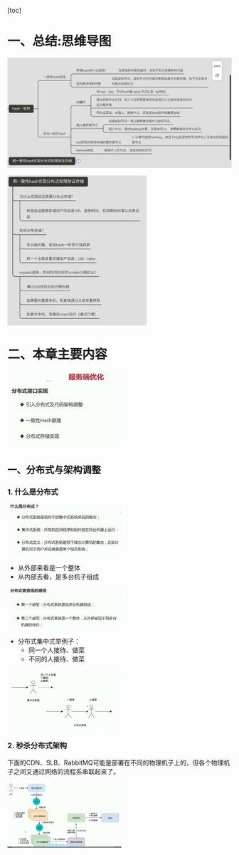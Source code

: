 [toc]



# 一、总结:思维导图

![image-20221104113556643](pic/总结.assets/image-20221104113556643.png)



<img src="pic/总结.assets/image-20221104113635478.png" alt="image-20221104113635478" style="zoom:33%;" />

# 二、本章主要内容

<img src="pic/11.assets/image-20221030153229594.png" alt="image-20221030153229594" style="zoom:25%;" />



## 一、分布式与架构调整

### 1. 什么是分布式

<img src="pic/11.assets/image-20221030153351374.png" alt="image-20221030153351374" style="zoom:25%;" />

- 从外部来看是一个整体
- 从内部去看，是多台机子组成

<img src="pic/11.assets/image-20221030153524364.png" alt="image-20221030153524364" style="zoom:25%;" />

- 分布式集中式举例子：
    - 同一个人接待、做菜
    - 不同的人接待、做菜

<img src="pic/11.assets/image-20221030153843304.png" alt="image-20221030153843304" style="zoom:25%;" />

### 2. 秒杀分布式架构

下面的CDN、SLB、RabbitMQ可能是部署在不同的物理机子上的，但各个物理机子之间又通过网络的流程系串联起来了。 

<img src="pic/11.assets/image-20221030154008026.png" alt="image-20221030154008026" style="zoom:25%;" />




